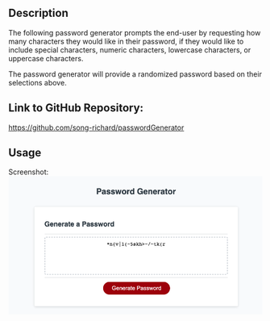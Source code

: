 ## Description

The following password generator prompts the end-user by requesting how many characters they would like in their password, if they would like to include special characters, numeric characters, lowercase characters, or uppercase characters.

The password generator will provide a randomized password based on their selections above.

## Link to GitHub Repository:

https://github.com/song-richard/passwordGenerator

## Usage

Screenshot:
![Password Generator Screenshot:](/Develop/images/pwGenScreenshot.png)
